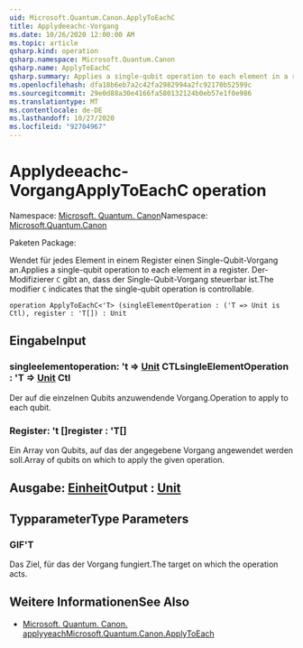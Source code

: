 ```yaml
---
uid: Microsoft.Quantum.Canon.ApplyToEachC
title: Applydeeachc-Vorgang
ms.date: 10/26/2020 12:00:00 AM
ms.topic: article
qsharp.kind: operation
qsharp.namespace: Microsoft.Quantum.Canon
qsharp.name: ApplyToEachC
qsharp.summary: Applies a single-qubit operation to each element in a register. The modifier `C` indicates that the single-qubit operation is controllable.
ms.openlocfilehash: dfa18b6eb7a2c42fa2982994a2fc92170b52599c
ms.sourcegitcommit: 29e0d88a30e4166fa580132124b0eb57e1f0e986
ms.translationtype: MT
ms.contentlocale: de-DE
ms.lasthandoff: 10/27/2020
ms.locfileid: "92704967"
---
```

# <a name="applytoeachc-operation"></a><span data-ttu-id="1f23a-102">Applydeeachc-Vorgang</span><span class="sxs-lookup"><span data-stu-id="1f23a-102">ApplyToEachC operation</span></span>

<span data-ttu-id="1f23a-103">Namespace: [Microsoft. Quantum. Canon](xref:Microsoft.Quantum.Canon)</span><span class="sxs-lookup"><span data-stu-id="1f23a-103">Namespace: [Microsoft.Quantum.Canon](xref:Microsoft.Quantum.Canon)</span></span>

<span data-ttu-id="1f23a-104">Paketen [](https://nuget.org/packages/)</span><span class="sxs-lookup"><span data-stu-id="1f23a-104">Package: [](https://nuget.org/packages/)</span></span>


<span data-ttu-id="1f23a-105">Wendet für jedes Element in einem Register einen Single-Qubit-Vorgang an.</span><span class="sxs-lookup"><span data-stu-id="1f23a-105">Applies a single-qubit operation to each element in a register.</span></span>
<span data-ttu-id="1f23a-106">Der-Modifizierer `C` gibt an, dass der Single-Qubit-Vorgang steuerbar ist.</span><span class="sxs-lookup"><span data-stu-id="1f23a-106">The modifier `C` indicates that the single-qubit operation is controllable.</span></span>

```qsharp
operation ApplyToEachC<'T> (singleElementOperation : ('T => Unit is Ctl), register : 'T[]) : Unit
```


## <a name="input"></a><span data-ttu-id="1f23a-107">Eingabe</span><span class="sxs-lookup"><span data-stu-id="1f23a-107">Input</span></span>

### <a name="singleelementoperation--t--unit-ctl"></a><span data-ttu-id="1f23a-108">singleelementoperation: 't => [Unit](xref:microsoft.quantum.lang-ref.unit) CTL</span><span class="sxs-lookup"><span data-stu-id="1f23a-108">singleElementOperation : 'T => [Unit](xref:microsoft.quantum.lang-ref.unit) Ctl</span></span>

<span data-ttu-id="1f23a-109">Der auf die einzelnen Qubits anzuwendende Vorgang.</span><span class="sxs-lookup"><span data-stu-id="1f23a-109">Operation to apply to each qubit.</span></span>


### <a name="register--t"></a><span data-ttu-id="1f23a-110">Register: 't []</span><span class="sxs-lookup"><span data-stu-id="1f23a-110">register : 'T[]</span></span>

<span data-ttu-id="1f23a-111">Ein Array von Qubits, auf das der angegebene Vorgang angewendet werden soll.</span><span class="sxs-lookup"><span data-stu-id="1f23a-111">Array of qubits on which to apply the given operation.</span></span>



## <a name="output--unit"></a><span data-ttu-id="1f23a-112">Ausgabe: [Einheit](xref:microsoft.quantum.lang-ref.unit)</span><span class="sxs-lookup"><span data-stu-id="1f23a-112">Output : [Unit](xref:microsoft.quantum.lang-ref.unit)</span></span>



## <a name="type-parameters"></a><span data-ttu-id="1f23a-113">Typparameter</span><span class="sxs-lookup"><span data-stu-id="1f23a-113">Type Parameters</span></span>

### <a name="t"></a><span data-ttu-id="1f23a-114">GIF</span><span class="sxs-lookup"><span data-stu-id="1f23a-114">'T</span></span>

<span data-ttu-id="1f23a-115">Das Ziel, für das der Vorgang fungiert.</span><span class="sxs-lookup"><span data-stu-id="1f23a-115">The target on which the operation acts.</span></span>

## <a name="see-also"></a><span data-ttu-id="1f23a-116">Weitere Informationen</span><span class="sxs-lookup"><span data-stu-id="1f23a-116">See Also</span></span>

- [<span data-ttu-id="1f23a-117">Microsoft. Quantum. Canon. applyyeach</span><span class="sxs-lookup"><span data-stu-id="1f23a-117">Microsoft.Quantum.Canon.ApplyToEach</span></span>](xref:Microsoft.Quantum.Canon.ApplyToEach)